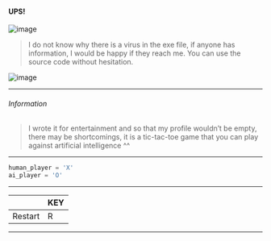 #### UPS!
![image](https://user-images.githubusercontent.com/65622081/235213937-8d5fe5f5-d557-45e9-8e4e-67f375ee7519.png)


>  I do not know why there is a virus in the exe file, if anyone has information, I would be happy if they reach me. You can use the source code without hesitation.

![image](https://user-images.githubusercontent.com/65622081/235212492-4d962685-2bee-4a1b-ac00-a9da6566bf3c.png)

------------





###### Information
> I wrote it for entertainment and so that my profile wouldn’t be empty, there may be shortcomings, it is a tic-tac-toe game that you can play against artificial intelligence ^^


------------

```python
human_player = 'X'
ai_player = 'O'
```

------------

|  | KEY  |
| ------------ | ------------ |
| Restart  |  R |

------------

